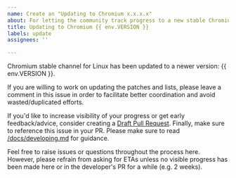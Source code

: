 ```yaml
---
name: Create an "Updating to Chromium x.x.x.x"
about: For letting the community track progress to a new stable Chromium
title: Updating to Chromium {{ env.VERSION }}
labels: update
assignees: ''

---
```


Chromium stable channel for Linux has been updated to a newer version: {{ env.VERSION }}.

If you are willing to work on updating the patches and lists, please leave a comment in this issue in order to facilitate better coordination and avoid wasted/duplicated efforts.

If you'd like to increase visibility of your progress or get early feedback/advice, consider creating a [Draft Pull Request](https://help.github.com/en/github/collaborating-with-issues-and-pull-requests/about-pull-requests#draft-pull-requests). Finally, make sure to reference this issue in your PR. Please make sure to read [/docs/developing.md](https://github.com/ungoogled-software/ungoogled-chromium/blob/master/docs/developing.md#updating-patches) for guidance.

Feel free to raise issues or questions throughout the process here. However, please refrain from asking for ETAs unless no visible progress has been made here or in the developer's PR for a while (e.g. 2 weeks).
